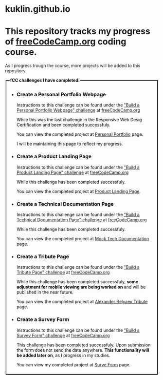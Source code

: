 # kuklin.github.io
<h1>This repository tracks my progress of <a href="freecodecamp.org" target="_blank">freeCodeCamp.org</a> coding course.</h1>
<p>As I progress trough the course, more projects will be added to this repository.</p>
<fieldset style="border: 2px solid black;color:black;">
  <legend><b>fCC challenges I have completed:</b></legend>
  <ul>
  <li><h3>Create a Personal Portfolio Webpage</h3><p>Instructions to this challenge can be found under the <a href="https://www.freecodecamp.org/learn/2022/responsive-web-design/build-a-personal-portfolio-webpage-project/build-a-personal-portfolio-webpage" target="_blank">"Build a Personal Portfolio Webpage" challenge</a> at <a href="freecodecamp.org" target="_blank">freeCodeCamp.org</a></p><p>While this was the last challenge in the Responsive Web Desig Certification and been completed successfuly.</p><p>You can view the completed project at <a href="https://kuklin.github.io/personal_portfolio/" target="_blank">Personal Portfolio</a> page.</p><p>I will be maintaining this page to reflect my progress.</p></li>
  <li><h3>Create a Product Landing Page</h3><p>Instructions to this challenge can be found under the <a href="https://www.freecodecamp.org/learn/2022/responsive-web-design/build-a-product-landing-page-project/build-a-product-landing-page" target="_blank">"Build a Product Landing Page" challenge</a> at <a href="freecodecamp.org" target="_blank">freeCodeCamp.org</a></p><p>While this challenge has been completed successfuly.</p><p>You can view the completed project at <a href="https://kuklin.github.io/product_page/" target="_blank">Product Landing Page</a>.</p></li>
    <li><h3>Create a Technical Documentation Page</h3><p>Instructions to this challenge can be found under the <a href="https://www.freecodecamp.org/learn/2022/responsive-web-design/build-a-technical-documentation-page-project/build-a-technical-documentation-page" target="_blank">"Build a Technical Documentation Page" challenge</a> at <a href="freecodecamp.org" target="_blank">freeCodeCamp.org</a></p><p>While this challenge has been completed successfuly.</p><p>You can view the completed project at <a href="https://kuklin.github.io/tech_documentation/" target="_blank">Mock Tech Documentation</a> page.</p></li>
    <li><h3>Create a Tribute Page</h3><p>Instructions to this challenge can be found under the <a href="https://www.freecodecamp.org/learn/responsive-web-design/responsive-web-design-projects/build-a-tribute-page" target="_blank">"Build a Tribute Page" challenge</a> at <a href="freecodecamp.org" target="_blank">freeCodeCamp.org</a></p><p>While this challenge has been completed successfuly, <b>some adjustment for mobile viewing are being worked on</b> and will be published in the near future.</p><p>You can view the completed project at <a href="https://kuklin.github.io/tribute_page/" target="_blank">Alexander Belyaev Tribute</a> page.</p></li>
    <li><h3>Create a Survey Form</h3><p><p>Instructions to this challenge can be found under the <a href="https://www.freecodecamp.org/learn/responsive-web-design/responsive-web-design-projects/build-a-survey-form" target="_blank">"Build a Survey Form" challenge</a> at <a href="freecodecamp.org" target="_blank">freeCodeCamp.org</a></p><p>This challenge has been completed successfuly. Upon submission the form does not send the data anywhere. <b>This functionality will be added later on</b>, as I progress in my studies.</p><p>You can view my completed project at <a href="https://kuklin.github.io/survey_form/" target="_blank">Surve Form</a> page.</p></li>
  </ul>
</fieldset>
